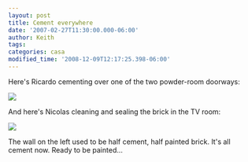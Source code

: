 ```yaml
---
layout: post
title: Cement everywhere
date: '2007-02-27T11:30:00.000-06:00'
author: Keith
tags:
categories: casa
modified_time: '2008-12-09T12:17:25.398-06:00'
---
```

Here's Ricardo cementing over one of the two powder-room doorways:

[![]({{site.baseurl}}/assets/images/IMG_3952.JPG)]({{site.baseurl}}/assets/images/IMG_3952.JPG)

And here's Nicolas cleaning and sealing the brick in the TV room:

[![]({{site.baseurl}}/assets/images/IMG_3957.JPG)]({{site.baseurl}}/assets/images/IMG_3957.JPG)

The wall on the left used to be half cement, half painted brick. It's
all cement now. Ready to be painted...
